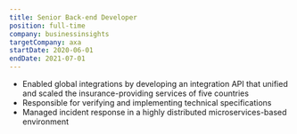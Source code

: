 ```yaml
---
title: Senior Back-end Developer
position: full-time
company: businessinsights
targetCompany: axa
startDate: 2020-06-01
endDate: 2021-07-01
---
```

- Enabled global integrations by developing an integration API that unified and scaled the insurance-providing services of five countries
- Responsible for verifying and implementing technical specifications
- Managed incident response in a highly distributed microservices-based environment
